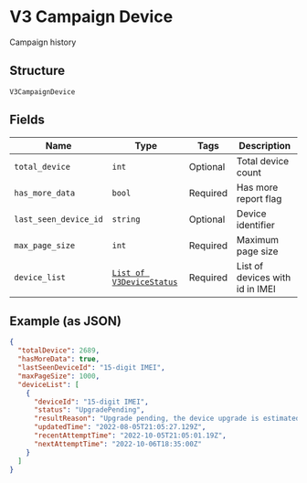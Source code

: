 
# V3 Campaign Device

Campaign history

## Structure

`V3CampaignDevice`

## Fields

| Name | Type | Tags | Description |
|  --- | --- | --- | --- |
| `total_device` | `int` | Optional | Total device count |
| `has_more_data` | `bool` | Required | Has more report flag |
| `last_seen_device_id` | `string` | Optional | Device identifier |
| `max_page_size` | `int` | Required | Maximum page size |
| `device_list` | [`List of V3DeviceStatus`](../../doc/models/v3-device-status.md) | Required | List of devices with id in IMEI |

## Example (as JSON)

```json
{
  "totalDevice": 2689,
  "hasMoreData": true,
  "lastSeenDeviceId": "15-digit IMEI",
  "maxPageSize": 1000,
  "deviceList": [
    {
      "deviceId": "15-digit IMEI",
      "status": "UpgradePending",
      "resultReason": "Upgrade pending, the device upgrade is estimated to be scheduled for 06 Oct 22 18:05 UTC",
      "updatedTime": "2022-08-05T21:05:27.129Z",
      "recentAttemptTime": "2022-10-05T21:05:01.19Z",
      "nextAttemptTime": "2022-10-06T18:35:00Z"
    }
  ]
}
```

